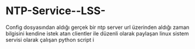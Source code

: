 # NTP-Service--LSS-
Config dosyasından aldığı gerçek bir ntp server url üzerinden aldığı zaman bilgisini kendine istek atan clientler ile düzenli olarak paylaşan linux sistem servisi olarak çalışan python script i
